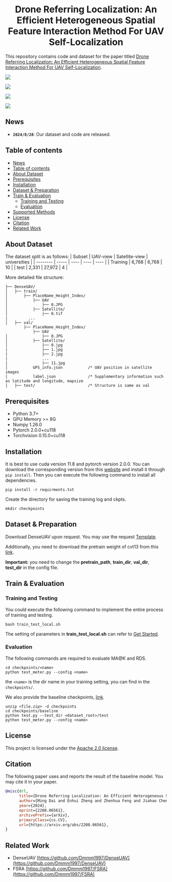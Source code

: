 <h1 align="center"> Drone Referring Localization: An Efficient Heterogeneous Spatial Feature Interaction Method For UAV Self-Localization </h1>

This repository contains code and dataset for the paper titled [Drone Referring Localization: An Efficient Heterogeneous Spatial Feature Interaction Method For UAV Self-Localization](https://arxiv.org/pdf/2208.06561).

![](docs/images/retrival_vs_FPI.jpg)

![](docs/images/dataset_visual.jpg)

![](docs/images/framework.jpg)

![](docs/images/visualization.jpg)

## News

- **`2024/8/28`**: Our dataset and code are released.

## Table of contents

- [News](#news)
- [Table of contents](#table-of-contents)
- [About Dataset](#about-dataset)
- [Prerequisites](#prerequisites)
- [Installation](#installation)
- [Dataset \& Preparation](#dataset--preparation)
- [Train \& Evaluation](#train--evaluation)
  - [Training and Testing](#training-and-testing)
  - [Evaluation](#evaluation)
- [Supported Methods](#supported-methods)
- [License](#license)
- [Citation](#citation)
- [Related Work](#related-work)

## About Dataset

The dataset split is as follows:
| Subset | UAV-view | Satellite-view | universities |
| -------- | ----- | ---- | ---- | ---- |
| Training | 6,768 | 6,768 | 10 |
| test | 2,331 | 27,972 | 4 |

More detailed file structure:

```
├── DenseUAV/
│   ├── train/
│       ├── PlaceName_Height_Index/                  
│           ├── UAV
│               ├── 0.JPG
│           ├── Satellite/              
│               ├── 0.tif
|         ...
│   ├── val/
        ├── PlaceName_Height_Index/
            ├── UAV
│               ├── 0.JPG
│           ├── Satellite/       
│               ├── 0.jpg
|               ├── 1.jpg
|               ├── 2.jpg
|               ...
|               ├── 11.jpg
│           GPS_info.json           /* UAV position in satellite images
|           label.json              /* Supplementary information such as latitude and longitude, mapsize
│   ├── test/                       /* Structure is same as val
```

## Prerequisites

- Python 3.7+
- GPU Memory >= 8G
- Numpy 1.26.0
- Pytorch 2.0.0+cu118
- Torchvision 0.15.0+cu118

## Installation

It is best to use cuda version 11.8 and pytorch version 2.0.0. You can download the corresponding version from this [website](https://download.pytorch.org/whl/torch_stable.html) and install it through `pip install`. Then you can execute the following command to install all dependencies.

```
pip install -r requirments.txt
```

Create the directory for saving the training log and ckpts.

```
mkdir checkpoints
```

## Dataset & Preparation

Download DenseUAV upon request. You may use the request [Template](docs/request.md).

Additionally, you need to download the pretrain weight of cvt13 from this [link](https://onedrive.live.com/?authkey=%21AMXesxbtKwsdryE&id=56B9F9C97F261712%2115004&cid=56B9F9C97F261712).

**Important:** you need to change the **pretrain_path**, **train_dir**, **val_dir**, **test_dir** in the config file.

## Train & Evaluation

### Training and Testing

You could execute the following command to implement the entire process of training and testing.

```
bash train_test_local.sh
```

The setting of parameters in **train_test_local.sh** can refer to [Get Started](docs/get_start.md).

### Evaluation

The following commands are required to evaluate MA@K and RDS.

```
cd checkpoints/<name>
python test_meter.py --config <name>
```

the `<name>` is the dir name in your training setting, you can find in the `checkpoints/`.

We also provide the baseline checkpoints, [link](https://seunic-my.sharepoint.cn/:u:/g/personal/230238525_seu_edu_cn/Ean86T_8T2xPglxGXuf05xcBgrQNoUtcBrXS97wkGNfAAA?e=Tgk5vm).

```
unzip <file.zip> -d checkpoints
cd checkpoints/baseline
python test.py --test_dir <dataset_root>/test
python test_meter.py --config <name>
```

## License

This project is licensed under the [Apache 2.0 license](https://github.com/Dmmm1997/DenseUAV//blob/main/LICENSE).

## Citation

The following paper uses and reports the result of the baseline model. You may cite it in your paper.

```bibtex
@misc{drl,
      title={Drone Referring Localization: An Efficient Heterogeneous Spatial Feature Interaction Method For UAV Self-Localization}, 
      author={Ming Dai and Enhui Zheng and Zhenhua Feng and Jiahao Chen and Wankou Yang},
      year={2024},
      eprint={2208.06561},
      archivePrefix={arXiv},
      primaryClass={cs.CV},
      url={https://arxiv.org/abs/2208.06561}, 
}
```

## Related Work

- DenseUAV [https://github.com/Dmmm1997/DenseUAV](https://github.com/Dmmm1997/DenseUAV)
- FSRA [https://github.com/Dmmm1997/FSRA](https://github.com/Dmmm1997/FSRA)

